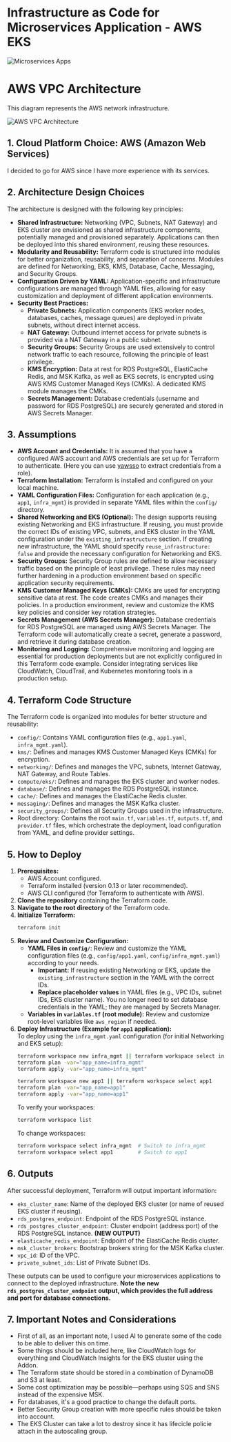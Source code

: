 # Infrastructure as Code for Microservices Application - AWS EKS  

![Microservices Apps](aws_vpc_architecture2.png)  

# AWS VPC Architecture  

This diagram represents the AWS network infrastructure.  

![AWS VPC Architecture](aws_vpc_architecture.png)  

## 1. Cloud Platform Choice: AWS (Amazon Web Services)  

I decided to go for AWS since I have more experience with its services.  

## 2. Architecture Design Choices  

The architecture is designed with the following key principles:  

*   **Shared Infrastructure:** Networking (VPC, Subnets, NAT Gateway) and EKS cluster are envisioned as shared infrastructure components, potentially managed and provisioned separately. Applications can then be deployed into this shared environment, reusing these resources.  
*   **Modularity and Reusability:** Terraform code is structured into modules for better organization, reusability, and separation of concerns. Modules are defined for Networking, EKS, KMS, Database, Cache, Messaging, and Security Groups.  
*   **Configuration Driven by YAML:** Application-specific and infrastructure configurations are managed through YAML files, allowing for easy customization and deployment of different application environments.  
*   **Security Best Practices:**  
    *   **Private Subnets:** Application components (EKS worker nodes, databases, caches, message queues) are deployed in private subnets, without direct internet access.  
    *   **NAT Gateway:** Outbound internet access for private subnets is provided via a NAT Gateway in a public subnet.  
    *   **Security Groups:** Security Groups are used extensively to control network traffic to each resource, following the principle of least privilege.  
    *   **KMS Encryption:** Data at rest for RDS PostgreSQL, ElastiCache Redis, and MSK Kafka, as well as EKS secrets, is encrypted using AWS KMS Customer Managed Keys (CMKs). A dedicated KMS module manages the CMKs.  
    *   **Secrets Management:** Database credentials (username and password for RDS PostgreSQL) are securely generated and stored in AWS Secrets Manager.  

## 3. Assumptions  

*   **AWS Account and Credentials:** It is assumed that you have a configured AWS account and AWS credentials are set up for Terraform to authenticate. (Here you can use [yawsso](https://github.com/victorskl/yawsso) to extract credentials from a role).  
*   **Terraform Installation:** Terraform is installed and configured on your local machine.  
*   **YAML Configuration Files:** Configuration for each application (e.g., `app1`, `infra_mgmt`) is provided in separate YAML files within the `config/` directory.  
*   **Shared Networking and EKS (Optional):** The design supports reusing existing Networking and EKS infrastructure. If reusing, you must provide the correct IDs of existing VPC, subnets, and EKS cluster in the YAML configuration under the `existing_infrastructure` section. If creating new infrastructure, the YAML should specify `reuse_infrastructure: false` and provide the necessary configuration for Networking and EKS.  
*   **Security Groups:** Security Group rules are defined to allow necessary traffic based on the principle of least privilege. These rules may need further hardening in a production environment based on specific application security requirements.  
*   **KMS Customer Managed Keys (CMKs):** CMKs are used for encrypting sensitive data at rest. The code creates CMKs and manages their policies. In a production environment, review and customize the KMS key policies and consider key rotation strategies.  
*   **Secrets Management (AWS Secrets Manager):** Database credentials for RDS PostgreSQL are managed using AWS Secrets Manager. The Terraform code will automatically create a secret, generate a password, and retrieve it during database creation.  
*   **Monitoring and Logging:** Comprehensive monitoring and logging are essential for production deployments but are not explicitly configured in this Terraform code example. Consider integrating services like CloudWatch, CloudTrail, and Kubernetes monitoring tools in a production setup.  

## 4. Terraform Code Structure  

The Terraform code is organized into modules for better structure and reusability:  

*   `config/`: Contains YAML configuration files (e.g., `app1.yaml`, `infra_mgmt.yaml`).  
*   `kms/`: Defines and manages KMS Customer Managed Keys (CMKs) for encryption.  
*   `networking/`: Defines and manages the VPC, subnets, Internet Gateway, NAT Gateway, and Route Tables.  
*   `compute/eks/`: Defines and manages the EKS cluster and worker nodes.  
*   `database/`: Defines and manages the RDS PostgreSQL instance.  
*   `cache/`: Defines and manages the ElastiCache Redis cluster.  
*   `messaging/`: Defines and manages the MSK Kafka cluster.  
*   `security_groups/`: Defines all Security Groups used in the infrastructure.  
*   Root directory: Contains the root `main.tf`, `variables.tf`, `outputs.tf`, and `provider.tf` files, which orchestrate the deployment, load configuration from YAML, and define provider settings.  

## 5. How to Deploy  

1.  **Prerequisites:**  
    *   AWS Account configured.  
    *   Terraform installed (version 0.13 or later recommended).  
    *   AWS CLI configured (for Terraform to authenticate with AWS).  
2.  **Clone the repository** containing the Terraform code.  
3.  **Navigate to the root directory** of the Terraform code.  
4.  **Initialize Terraform:**  
    ```bash  
    terraform init  
    ```  
5.  **Review and Customize Configuration:**  
    *   **YAML Files in `config/`**: Review and customize the YAML configuration files (e.g., `config/app1.yaml`, `config/infra_mgmt.yaml`) according to your needs.  
        *   **Important:** If reusing existing Networking or EKS, update the `existing_infrastructure` section in the YAML with the correct IDs.  
        *   **Replace placeholder values** in YAML files (e.g., VPC IDs, subnet IDs, EKS cluster name). You no longer need to set database credentials in the YAML; they are managed by Secrets Manager.  
    *   **Variables in `variables.tf` (root module):** Review and customize root-level variables like `aws_region` if needed.  
6.  **Deploy Infrastructure (Example for `app1` application):**  
    To deploy using the `infra_mgmt.yaml` configuration (for initial Networking and EKS setup):  
    ```bash  
    terraform workspace new infra_mgmt || terraform workspace select infra_mgmt
    terraform plan -var="app_name=infra_mgmt"  
    terraform apply -var="app_name=infra_mgmt"  
    ```  
    ```bash  
    terraform workspace new app1 || terraform workspace select app1
    terraform plan -var="app_name=app1"  
    terraform apply -var="app_name=app1"  
    ```  
    To verify your workspaces:
    ```bash
    terraform workspace list
    ```
    To change workspaces:
    ```bash
    terraform workspace select infra_mgmt  # Switch to infra_mgmt
    terraform workspace select app1        # Switch to app1
    ```

## 6. Outputs  

After successful deployment, Terraform will output important information:  

*   `eks_cluster_name`: Name of the deployed EKS cluster (or name of reused EKS cluster if reusing).  
*   `rds_postgres_endpoint`: Endpoint of the RDS PostgreSQL instance.  
*   `rds_postgres_cluster_endpoint`: Cluster endpoint (address:port) of the RDS PostgreSQL instance. **(NEW OUTPUT)**  
*   `elasticache_redis_endpoint`: Endpoint of the ElastiCache Redis cluster.  
*   `msk_cluster_brokers`: Bootstrap brokers string for the MSK Kafka cluster.  
*   `vpc_id`: ID of the VPC.  
*   `private_subnet_ids`: List of Private Subnet IDs.  

These outputs can be used to configure your microservices applications to connect to the deployed infrastructure. **Note the new `rds_postgres_cluster_endpoint` output, which provides the full address and port for database connections.**  

## 7. Important Notes and Considerations  

* First of all, as an important note, I used AI to generate some of the code to be able to deliver this on time.  
* Some things should be included here, like CloudWatch logs for everything and CloudWatch Insights for the EKS cluster using the Addon.  
* The Terraform state should be stored in a combination of DynamoDB and S3 at least.  
* Some cost optimization may be possible—perhaps using SQS and SNS instead of the expensive MSK.  
* For databases, it's a good practice to change the default ports.  
* Better Security Group creation with more specific rules should be taken into account.  
* The EKS Cluster can take a lot to destroy since it has lifecicle policie attach in the autoscaling group.
